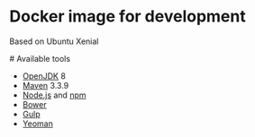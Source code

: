 # Docker image for development

Based on Ubuntu Xenial

# Available tools
* [OpenJDK][] 8
* [Maven][] 3.3.9
* [Node.js][] and [npm][]
* [Bower][]
* [Gulp][]
* [Yeoman][]


[OpenJDK]: http://openjdk.java.net/
[Maven]: https://maven.apache.org/
[Node.js]: https://nodejs.org/
[npm]: https://www.npmjs.com/
[Bower]: http://bower.io/
[Gulp]: http://gulpjs.com/
[Yeoman]: http://yeoman.io/